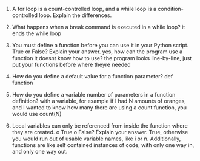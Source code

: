 1. A for loop is a count-controlled loop, and a while loop is a condition-controlled loop. Explain the differences.

2. What happens when a break command is executed in a while loop?
  it ends the while loop
3. You must define a function before you can use it in your Python script. True or False? Explain your answer.
  yes, how can the program use a function it doesnt know how to use? the program looks line-by-line, just put your functions before where theyre needed
4. How do you define a default value for a function parameter?
  def function
5. How do you define a variable number of parameters in a function definition?
  with a variable, for example if I had N amounts of oranges, and I wanted to know how many there are using a count function, you would use count(N)
6. Local variables can only be referenced from inside the function where they are created.
  o True o False? Explain your answer.
    True, otherwise you would run out of usable variable names, like i or n. Additionally, functions are like self contained instances of code, with only one way in, and only one way out.
